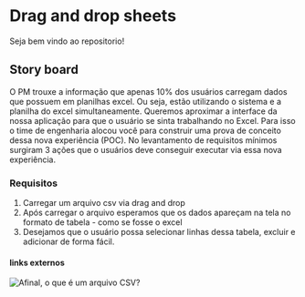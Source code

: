 # Drag and drop sheets
Seja bem vindo ao repositorio!

## Story board
O PM trouxe a informação que apenas 10% dos usuários carregam dados que possuem em planilhas excel. Ou seja, estão utilizando o sistema e a planilha do excel simultaneamente. Queremos aproximar a interface da nossa aplicação para que o usuário se sinta trabalhando no Excel. Para isso o time de engenharia alocou você para construir uma prova de conceito dessa nova experiência (POC). No levantamento de requisitos mínimos surgiram 3 ações que o usuários deve conseguir executar via essa nova experiência.
### Requisitos
1. Carregar um arquivo csv via drag and drop 
2. Após carregar o arquivo esperamos que os dados apareçam na tela no formato de tabela - como se fosse o excel 
3. Desejamos que o usuário possa selecionar linhas dessa tabela, excluir e adicionar de forma fácil. 

#### links externos
![Afinal, o que é um arquivo CSV?](https://rockcontent.com/br/blog/csv/#:~:text=Por%20defini%C3%A7%C3%A3o%2C%20CSV%20%C3%A9%20um,ou%20delimitados%20por%20uma%20v%C3%ADrgula)


